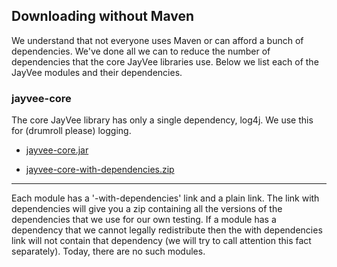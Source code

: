 ## Downloading without Maven

We understand that not everyone uses Maven or can afford a bunch of dependencies.  We've 
done all we can to reduce the number of dependencies that the core JayVee libraries use.
Below we list each of the JayVee modules and their dependencies.

### jayvee-core

The core JayVee library has only a single dependency, log4j.  We use this for (drumroll
please) logging.

* [jayvee-core.jar][core-jar-no-dependencies]
* [jayvee-core-with-dependencies.zip][core-jar-with-dependencies]

  [core-jar-no-dependencies]: downloads/jayvee-core/jayvee-core-0.1.jar
  [core-jar-with-dependencies]: downloads/jayvee-core/jayvee-core-0.1-with-dependencies.zip

---

Each module has a '-with-dependencies' link and a plain link.  The link
with dependencies will give you a zip containing all the versions of the dependencies that
we use for our own testing.  If a module has a dependency that we cannot legally 
redistribute then the with dependencies link will not contain that dependency (we will try
to call attention this fact separately).  Today, there are no such modules.
 